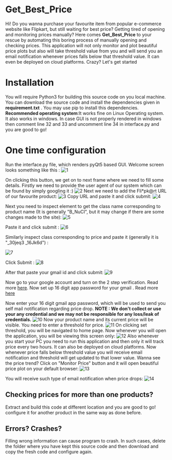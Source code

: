 # Get_Best_Price

Hi! Do you wanna purchase your favourite item from popular e-commerce website like Flipkart, but still waiting for best price? Getting tired of opening and monitoring prices manually? Here comes  **Get_Best_Price** to  your rescue by automating this boring process of manually opening and checking prices. This application will not only monitor and plot beautiful price plots but also will take threshold value from you and will send you an email notification whenever prices falls below that threshold value. It can even be deployed on cloud platforms. Crazy? Let's get started


# Installation

You will require Python3 for building this source code on you local machine. You can download the source code and install the dependencies given in **requirement.txt** . You may use pip to install this dependencies. **Recommended operating system**:It works fine on Linux Operating system. It also works in windows. In case GUI is not properly rendered in windows then comment line 32 and 33 and uncomment line 34 in interface.py and you are good to go!

# One time configuration

Run the interface.py file, which renders pyQt5 based GUI. Welcome screen looks something like this : 
![1](https://user-images.githubusercontent.com/57291338/118175699-148a7880-b44e-11eb-814c-ade98af44419.png)

On clicking this button, we get on to next frame where we need to fill some details. Firstly we need to provide the user agent of our system which can be found by simply googling it :) 
![2](https://user-images.githubusercontent.com/57291338/118175908-59161400-b44e-11eb-9d7b-c278919acbdb.png)
Next we need to add the Fli*pk@rt URL of our favourite product: 
![3](https://user-images.githubusercontent.com/57291338/118176034-81057780-b44e-11eb-9e46-917849310b85.png)
Copy URL and paste it and click submit:
![4](https://user-images.githubusercontent.com/57291338/118176146-a85c4480-b44e-11eb-96fa-88668f5007e7.png)


Next you need to inspect element to get the class name corresponding to product name (It is generally "B_NuCI", but it may change if there are some changes made to the site):
![5](https://user-images.githubusercontent.com/57291338/118176259-d17cd500-b44e-11eb-9bec-8cde671b9f9f.png)

Paste it and click submit :
![6](https://user-images.githubusercontent.com/57291338/118176507-202a6f00-b44f-11eb-9976-84e037e81292.png)

Similarly inspect class corresponding to price and paste it (generally it is "_30jeq3 _16Jk6d") :

![7](https://user-images.githubusercontent.com/57291338/118176696-61bb1a00-b44f-11eb-9079-e6a366042b7c.png)

  Click Submit :
![8](https://user-images.githubusercontent.com/57291338/118176711-67186480-b44f-11eb-93eb-0119c78d82c5.png)

After that paste your gmail id and click submit:
![9](https://user-images.githubusercontent.com/57291338/118176880-96c76c80-b44f-11eb-8687-2146c9c313cd.png)

Now go to your google account and turn on the 2 step verification. Read more <a href ="https://www.google.com/landing/2step/">here</a>.
Now set up 16 digit app password for your gmail . Read more <a href="https://support.google.com/mail/answer/185833?hl=en#:~:text=An%20App%20Password%20is%20a,2%2DStep%20Verification%20turned%20on.">here</a>

Now enter your 16 digit gmail app password, which will be used to send you self mail notification regarding price drop. **NOTE : We don't collect or use your any credential and we may not be responsible for any loss/leak of credentials.**
![10](https://user-images.githubusercontent.com/57291338/118177612-8a8fdf00-b450-11eb-9db9-88d293cc0fcd.png)
Now your product name and its current price will be visible. You need to enter a threshold for price. 
![11](https://user-images.githubusercontent.com/57291338/118177804-cfb41100-b450-11eb-89bd-4cff92280990.png)
On clicking set threshold, you will be navigated to home page. Now whenever you will open the application, you will be viewing this screen only:
![12](https://user-images.githubusercontent.com/57291338/118177975-08ec8100-b451-11eb-9010-7f54ee20a009.png)
Also whenever you start your PC you need to run this application and then only it will track price every two hours. It can also be deployed on cloud platforms.
Now whenever price falls below threshold value you will receive email notification and threshold will get updated to that lower value. Wanna see the price trend? Click on "Monitor Price" button and it will open beautiful price plot on your default browser:
![13](https://user-images.githubusercontent.com/57291338/118179081-6e8d3d00-b452-11eb-9d68-fc42810f767c.png)

You will receive such type of email notification when price drops:
![14](https://user-images.githubusercontent.com/57291338/118180452-2a02a100-b454-11eb-97a1-210b57b9b8e5.png)
 

## Checking prices for more than one products?

Extract and build this code at different location and you are good to go! configure it for another product in the same way as done before.

## Errors? Crashes?
Filling wrong information can cause program to crash. In such cases, delete the folder where you have kept this source code and then download and copy the fresh code and configure again.

